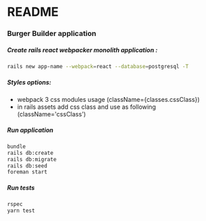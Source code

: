 # README

### Burger Builder application

##### Create rails react webpacker monolith application :

```bash
rails new app-name --webpack=react --database=postgresql -T
```

##### Styles options:
* webpack 3 css modules usage (className={classes.cssClass})
* in rails assets add css class and use as following (className='cssClass')

##### Run application
```bash
bundle
rails db:create
rails db:migrate
rails db:seed
foreman start
```

##### Run tests
```bash
rspec
yarn test
```
